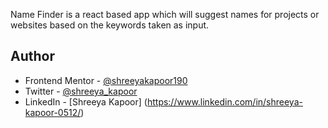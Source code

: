 Name Finder is a react based app which will suggest names for projects or websites based on the keywords taken as input.

## Author

- Frontend Mentor - [@shreeyakapoor190](https://www.frontendmentor.io/profile/shreeyakapoor190)
- Twitter - [@shreeya_kapoor](https://twitter.com/shreeya_kapoor)
- LinkedIn - [Shreeya Kapoor] (https://www.linkedin.com/in/shreeya-kapoor-0512/)

